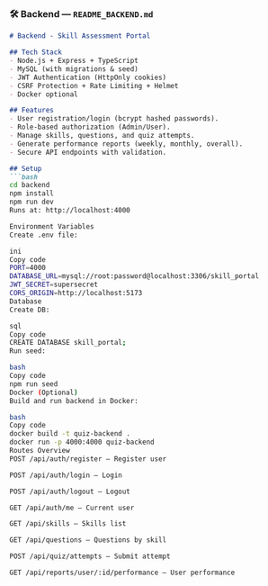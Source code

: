 ### 🛠️ Backend — `README_BACKEND.md`

```markdown
# Backend - Skill Assessment Portal

## Tech Stack
- Node.js + Express + TypeScript
- MySQL (with migrations & seed)
- JWT Authentication (HttpOnly cookies)
- CSRF Protection + Rate Limiting + Helmet
- Docker optional

## Features
- User registration/login (bcrypt hashed passwords).
- Role-based authorization (Admin/User).
- Manage skills, questions, and quiz attempts.
- Generate performance reports (weekly, monthly, overall).
- Secure API endpoints with validation.

## Setup
```bash
cd backend
npm install
npm run dev
Runs at: http://localhost:4000

Environment Variables
Create .env file:

ini
Copy code
PORT=4000
DATABASE_URL=mysql://root:password@localhost:3306/skill_portal
JWT_SECRET=supersecret
CORS_ORIGIN=http://localhost:5173
Database
Create DB:

sql
Copy code
CREATE DATABASE skill_portal;
Run seed:

bash
Copy code
npm run seed
Docker (Optional)
Build and run backend in Docker:

bash
Copy code
docker build -t quiz-backend .
docker run -p 4000:4000 quiz-backend
Routes Overview
POST /api/auth/register – Register user

POST /api/auth/login – Login

POST /api/auth/logout – Logout

GET /api/auth/me – Current user

GET /api/skills – Skills list

GET /api/questions – Questions by skill

POST /api/quiz/attempts – Submit attempt

GET /api/reports/user/:id/performance – User performance